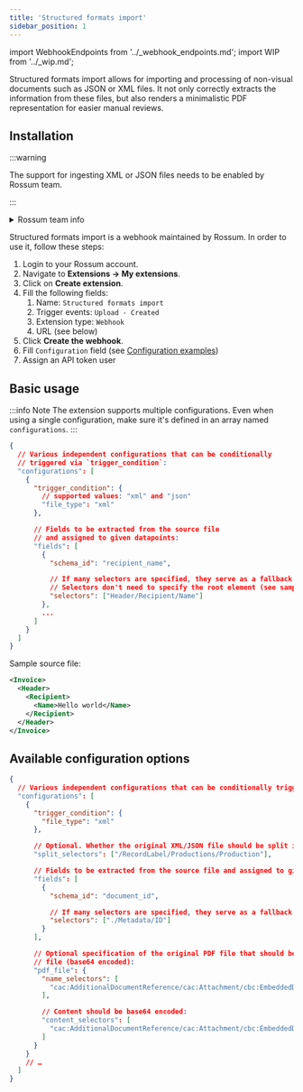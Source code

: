 ```yaml
---
title: 'Structured formats import'
sidebar_position: 1
---
```


import WebhookEndpoints from '../\_webhook_endpoints.md';
import WIP from '../\_wip.md';

Structured formats import allows for importing and processing of non-visual documents such as JSON or XML files. It not only correctly extracts the information from these files, but also renders a minimalistic PDF representation for easier manual reviews.

## Installation

:::warning

The support for ingesting XML or JSON files needs to be enabled by Rossum team.

:::

<details>
  <summary>Rossum team info</summary>

  1. In Django admin under **Organization Group -> Features** check the `stored_only_mime_types` field and if present, remove the `application/xml` and `text/xml` values from the list. If the values are not there or the field does not exist, continue.

  1. In Django admin under **Queue -> Queue Settings**, add the desired mime types to the `accepted_mime_types` list:
  ```json
  "accepted_mime_types": [
    "application/xml",
    "text/xml",
    ...
  ]
  ```
</details>

Structured formats import is a webhook maintained by Rossum. In order to use it, follow these steps:

1. Login to your Rossum account.
1. Navigate to **Extensions → My extensions**.
1. Click on **Create extension**.
1. Fill the following fields:
   1. Name: `Structured formats import`
   1. Trigger events: `Upload - Created`
   1. Extension type: `Webhook`
   1. URL (see below)
1. Click **Create the webhook**.
1. Fill `Configuration` field (see [Configuration examples](./configuration-examples.md))
1. Assign an API token user

<WebhookEndpoints
  eu1="https://elis.task-manager.rossum-ext.app/api/v1/tasks/structured-formats-import"
  eu2="https://shared-eu2.task-manager.rossum-ext.app/api/v1/tasks/structured-formats-import"
  us="https://us.task-manager.rossum-ext.app/api/v1/tasks/structured-formats-import"
  jp="https://shared-jp.task-manager.rossum-ext.app/api/v1/tasks/structured-formats-import"
/>

## Basic usage

:::info Note
The extension supports multiple configurations. Even when using a single configuration, make sure it's defined in an array named `configurations`.
:::

```json
{
  // Various independent configurations that can be conditionally
  // triggered via `trigger_condition`:
  "configurations": [
    {
      "trigger_condition": {
        // supported values: "xml" and "json"
        "file_type": "xml"
      },

      // Fields to be extracted from the source file
      // and assigned to given datapoints:
      "fields": [
        {
          "schema_id": "recipient_name",

          // If many selectors are specified, they serve as a fallback list.
          // Selectors don't need to specify the root element (see sample XML below)
          "selectors": ["Header/Recipient/Name"]
        },
        ...
      ]
    }
  ]
}
```
Sample source file:
```xml
<Invoice>
  <Header>
    <Recipient>
      <Name>Hello world</Name>
    </Recipient>
  </Header>
</Invoice>
```

## Available configuration options

```json
{
  // Various independent configurations that can be conditionally triggered via `trigger_condition`:
  "configurations": [
    {
      "trigger_condition": {
        "file_type": "xml"
      },

      // Optional. Whether the original XML/JSON file should be split into smaller ones:
      "split_selectors": ["/RecordLabel/Productions/Production"],

      // Fields to be extracted from the source file and assigned to given datapoints:
      "fields": [
        {
          "schema_id": "document_id",

          // If many selectors are specified, they serve as a fallback list.
          "selectors": ["./Metadata/ID"]
        }
      ],

      // Optional specification of the original PDF file that should be extracted from the source
      // file (base64 encoded):
      "pdf_file": {
        "name_selectors": [
          "cac:AdditionalDocumentReference/cac:Attachment/cbc:EmbeddedDocumentBinaryObject/@filename"
        ],

        // Content should be base64 encoded:
        "content_selectors": [
          "cac:AdditionalDocumentReference/cac:Attachment/cbc:EmbeddedDocumentBinaryObject"
        ]
      }
    }
    // …
  ]
}
```
